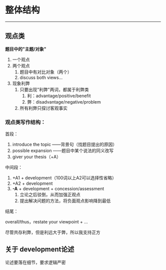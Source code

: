 # 整体结构

---



## 观点类

**题目中的"主题/对象"**

1. 一个观点
2. 两个观点
   1. 题目中有对比对象（两个）
   2. discuss both views...
3. 现象利弊
   1. 只要出现"利弊"两词，都属于利弊类
      1. 利：advantage/positive/benefit
      2. 弊：disadvantage/negative/problem
   2. 所有利弊只探讨客观事实



### 观点类写作结构：

首段：

1.  introduce the topic	——背景句（找题目提出的原因）
2. possible expansion 	——题目中某个说法的同义改写
3. giver your thesis（+A）

中间段：

1. +A1 + development（100词以上A2可以选择性省略）
2. +A2 + development
3. **-A** + development + concession/assessment
   1. 立论之后驳倒，从而加强正观点
   2. 提出解决问题的方法，将负面观点影响降到最低

结尾：

overall/thus，restate your viewpoint + ...

尽管共存利弊，但是利远大于弊，所以我支持正方



## 关于 development论述

论述要落在细节，要求逻辑严密





